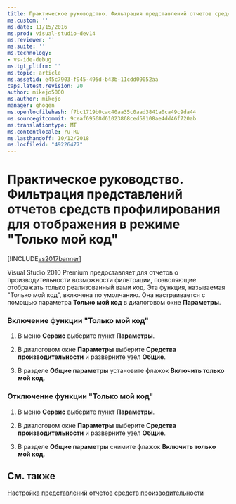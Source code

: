 ```yaml
---
title: Практическое руководство. Фильтрация представлений отчетов средств профилирования для отображения в режиме "Только мой код" | Документы Майкрософт
ms.custom: ''
ms.date: 11/15/2016
ms.prod: visual-studio-dev14
ms.reviewer: ''
ms.suite: ''
ms.technology:
- vs-ide-debug
ms.tgt_pltfrm: ''
ms.topic: article
ms.assetid: e45c7903-f945-495d-b43b-11cdd09052aa
caps.latest.revision: 20
author: mikejo5000
ms.author: mikejo
manager: ghogen
ms.openlocfilehash: f7bc1719b0cac40aa35c0aad3841a0ca49c9da44
ms.sourcegitcommit: 9ceaf69568d61023868ced59108ae4dd46f720ab
ms.translationtype: MT
ms.contentlocale: ru-RU
ms.lasthandoff: 10/12/2018
ms.locfileid: "49226477"
---
```

# <a name="how-to-filter-profiling-tools-report-views-to-display-just-my-code"></a>Практическое руководство. Фильтрация представлений отчетов средств профилирования для отображения в режиме "Только мой код"
[!INCLUDE[vs2017banner](../includes/vs2017banner.md)]

Visual Studio 2010 Premium предоставляет для отчетов о производительности возможности фильтрации, позволяющие отображать только реализованный вами код. Эта функция, называемая "Только мой код", включена по умолчанию. Она настраивается с помощью параметра **Только мой код** в диалоговом окне **Параметры**.  
  
### <a name="to-enable-just-my-code"></a>Включение функции "Только мой код"  
  
1.  В меню **Сервис** выберите пункт **Параметры**.  
  
2.  В диалоговом окне **Параметры** выберите **Средства производительности** и разверните узел **Общие**.  
  
3.  В разделе **Общие параметры** установите флажок **Включить только мой код**.  
  
### <a name="to-disable-just-my-code"></a>Отключение функции "Только мой код"  
  
1.  В меню **Сервис** выберите пункт **Параметры**.  
  
2.  В диалоговом окне **Параметры** выберите **Средства производительности** и разверните узел **Общие**.  
  
3.  В разделе **Общие параметры** снимите флажок **Включить только мой код**.  
  
## <a name="see-also"></a>См. также  
 [Настройка представлений отчетов средств производительности](../profiling/customizing-performance-tools-report-views.md)




